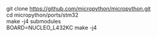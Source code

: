 git clone https://github.com/micropython/micropython.git  
cd micropython/ports/stm32  
make -j4 submodules  
BOARD=NUCLEO_L432KC make -j4  


